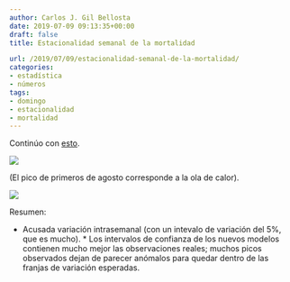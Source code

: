 ```yaml
---
author: Carlos J. Gil Bellosta
date: 2019-07-09 09:13:35+00:00
draft: false
title: Estacionalidad semanal de la mortalidad

url: /2019/07/09/estacionalidad-semanal-de-la-mortalidad/
categories:
- estadística
- números
tags:
- domingo
- estacionalidad
- mortalidad
---
```





Continúo con [esto](https://www.datanalytics.com/2019/07/04/mortalidad-y-domingos/).





![](/wp-uploads/2019/07/mortalidad_nacional-1024x683.png)






(El pico de primeros de agosto corresponde a la ola de calor).





![](/wp-uploads/2019/07/mortalidad_madrid-1024x683.png)






Resumen:





  * Acusada variación intrasemanal (con un intevalo de variación del 5%, que es mucho).  * Los intervalos de confianza de los nuevos modelos contienen mucho mejor las observaciones reales; muchos picos observados dejan de parecer anómalos para quedar dentro de las franjas de variación esperadas.

